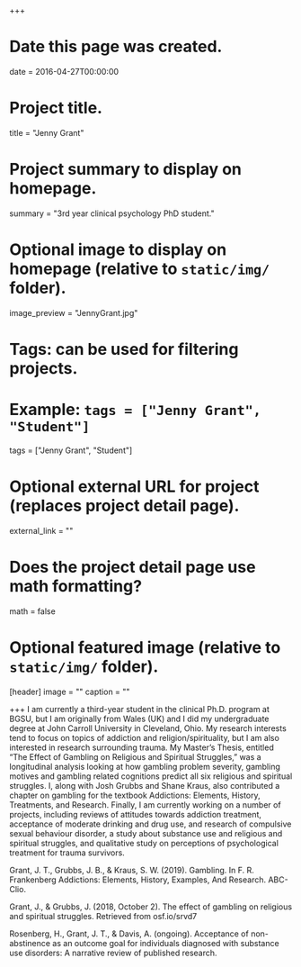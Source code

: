 +++
# Date this page was created.
date = 2016-04-27T00:00:00

# Project title.
title = "Jenny Grant"

# Project summary to display on homepage.
summary = "3rd year clinical psychology PhD student."

# Optional image to display on homepage (relative to `static/img/` folder).
image_preview = "JennyGrant.jpg"

# Tags: can be used for filtering projects.
# Example: `tags = ["Jenny Grant", "Student"]`
tags = ["Jenny Grant", "Student"]

# Optional external URL for project (replaces project detail page).
external_link = ""

# Does the project detail page use math formatting?
math = false

# Optional featured image (relative to `static/img/` folder).
[header]
image = ""
caption = ""

+++
I am currently a third-year student in the clinical Ph.D. program at BGSU, but I am originally from Wales (UK) and I did my undergraduate degree at John Carroll University in Cleveland, Ohio.
My research interests tend to focus on topics of addiction and religion/spirituality, but I am also interested in research surrounding trauma. My Master’s Thesis, entitled “The Effect of Gambling on Religious and Spiritual Struggles,” was a longitudinal analysis looking at how gambling problem severity, gambling motives and gambling related cognitions predict all six religious and spiritual struggles. I, along with Josh Grubbs and Shane Kraus, also contributed a chapter on gambling for the textbook Addictions: Elements, History, Treatments, and Research. Finally, I am currently working on a number of projects, including reviews of attitudes towards addiction treatment, acceptance of moderate drinking and drug use, and research of compulsive sexual behaviour disorder, a study about substance use and religious and spiritual struggles, and qualitative study on perceptions of psychological treatment for trauma survivors.
  
Grant, J. T., Grubbs, J. B., & Kraus, S. W. (2019). Gambling. In F. R. Frankenberg Addictions: Elements, History, Examples, And Research. ABC-Clio.

Grant, J., & Grubbs, J. (2018, October 2). The effect of gambling on religious and spiritual struggles. Retrieved from osf.io/srvd7

Rosenberg, H., Grant, J. T., & Davis, A. (ongoing). Acceptance of non-abstinence as an outcome goal for individuals diagnosed with substance use disorders: A narrative review of published research.

